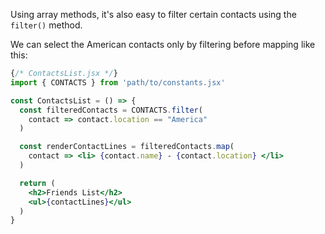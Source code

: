 Using array methods, it's also easy to filter certain contacts using the `filter()` method.

We can select the American contacts only by filtering before mapping like this:

```jsx
{/* ContactsList.jsx */}
import { CONTACTS } from 'path/to/constants.jsx'

const ContactsList = () => {
  const filteredContacts = CONTACTS.filter(
    contact => contact.location == "America"
  )

  const renderContactLines = filteredContacts.map(
    contact => <li> {contact.name} - {contact.location} </li>
  )

  return (
    <h2>Friends List</h2>
    <ul>{contactLines}</ul>
  )
}
```